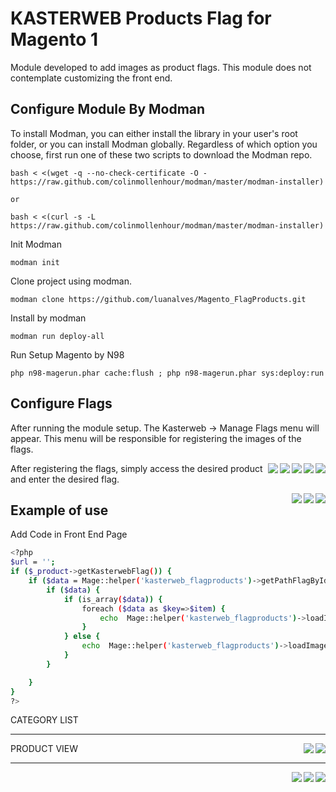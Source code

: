# KASTERWEB Products Flag for Magento 1
Module developed to add images as product flags.
This module does not contemplate customizing the front end.

## Configure Module By Modman

To install Modman, you can either install the library in your user's root folder, or you can install Modman globally.
Regardless of which option you choose, first run one of these two scripts to download the Modman repo.
```
bash < <(wget -q --no-check-certificate -O - https://raw.github.com/colinmollenhour/modman/master/modman-installer)

or

bash < <(curl -s -L https://raw.github.com/colinmollenhour/modman/master/modman-installer)
```

Init Modman
 ```
modman init
 ```
 
Clone project using modman.
 ```
modman clone https://github.com/luanalves/Magento_FlagProducts.git
 ```
Install by modman
 ```
modman run deploy-all
 ```
 Run Setup Magento by N98
 
 ```
php n98-magerun.phar cache:flush ; php n98-magerun.phar sys:deploy:run
 ```

## Configure Flags
After running the module setup. The Kasterweb -> Manage Flags menu will appear.
This menu will be responsible for registering the images of the flags.

<img align="right" src="doc/images/admin-step1.png" />
<img align="right" src="doc/images/admin-step2.png" />
<img align="right" src="doc/images/admin-step3.png" />
<img align="right" src="doc/images/admin-step4.png" />
<img align="right" src="doc/images/admin-step5.png" />

After registering the flags, simply access the desired product and enter the desired flag.

<img align="right" src="doc/images/admin-step6.png" />
<img align="right" src="doc/images/admin-step7.png" />
<img align="right" src="doc/images/admin-step8.png" />


## Example of use
Add Code in Front End Page
```sh
<?php
$url = '';
if ($_product->getKasterwebFlag()) {
    if ($data = Mage::helper('kasterweb_flagproducts')->getPathFlagById($_product->getKasterwebFlag())) {
        if ($data) {
            if (is_array($data)) {
                foreach ($data as $key=>$item) {
                    echo  Mage::helper('kasterweb_flagproducts')->loadImageFlag($item,$_product,($key*10));
                }
            } else {
                echo  Mage::helper('kasterweb_flagproducts')->loadImageFlag($data,$_product);
            }
        }

    }
}
?>
```

CATEGORY LIST
<hr />

<img align="right" src="doc/images/categories-products-grid.png" />
<img align="right" src="doc/images/categories-products-list.png" />


PRODUCT VIEW
<hr />


<img align="right" src="doc/images/product-view.png" />
<img align="right" src="doc/images/products-upsell.png" />
<img align="right" src="doc/images/products-relateds.png" />
